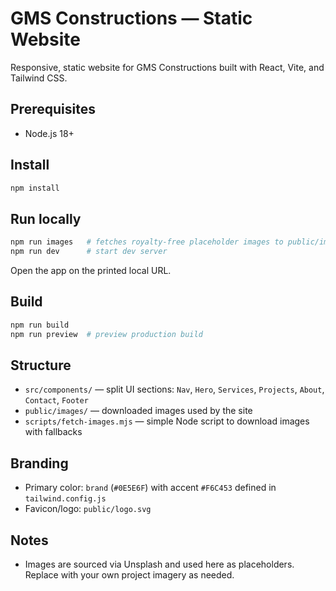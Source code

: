 # GMS Constructions — Static Website

Responsive, static website for GMS Constructions built with React, Vite, and Tailwind CSS.

## Prerequisites
- Node.js 18+

## Install
```bash
npm install
```

## Run locally
```bash
npm run images   # fetches royalty-free placeholder images to public/images
npm run dev      # start dev server
```

Open the app on the printed local URL.

## Build
```bash
npm run build
npm run preview  # preview production build
```

## Structure
- `src/components/` — split UI sections: `Nav`, `Hero`, `Services`, `Projects`, `About`, `Contact`, `Footer`
- `public/images/` — downloaded images used by the site
- `scripts/fetch-images.mjs` — simple Node script to download images with fallbacks

## Branding
- Primary color: `brand` (`#0E5E6F`) with accent `#F6C453` defined in `tailwind.config.js`
- Favicon/logo: `public/logo.svg`

## Notes
- Images are sourced via Unsplash and used here as placeholders. Replace with your own project imagery as needed.
